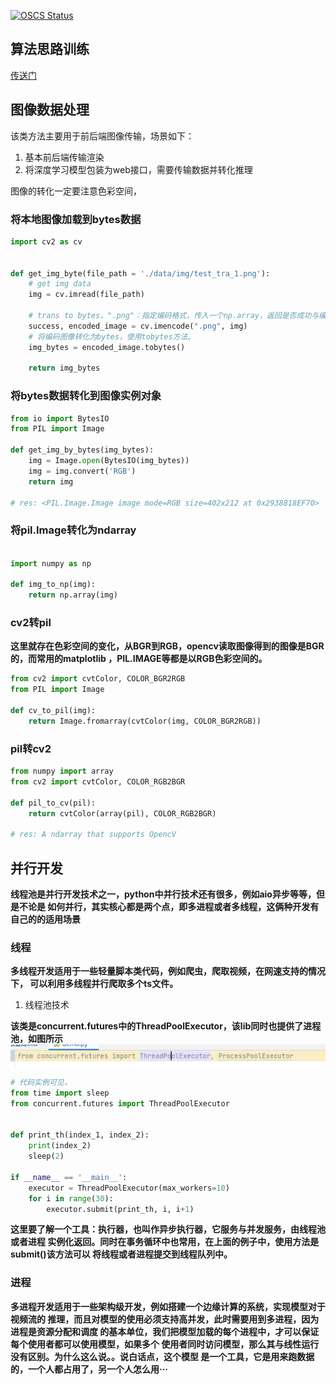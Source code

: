 [![OSCS Status](https://www.oscs1024.com/platform/badge/ksks14/my_project.svg?size=large)](https://www.oscs1024.com/project/ksks14/my_project?ref=badge_large)

## 算法思路训练

[传送门](https://github.com/ksks14/my_project/tree/main/%E7%AE%97%E6%B3%95#readme)

## 图像数据处理

该类方法主要用于前后端图像传输，场景如下：

1. 基本前后端传输渲染
2. 将深度学习模型包装为web接口，需要传输数据并转化推理

图像的转化一定要注意色彩空间，

### 将本地图像加载到bytes数据

```python
import cv2 as cv


def get_img_byte(file_path = './data/img/test_tra_1.png'):
    # get img data
    img = cv.imread(file_path)
    
    # trans to bytes，".png"：指定编码格式，传入一个np.array，返回是否成功与编码图像
    success, encoded_image = cv.imencode(".png", img)
    # 将编码图像转化为bytes，使用tobytes方法。
    img_bytes = encoded_image.tobytes()
    
    return img_bytes
```

### 将bytes数据转化到图像实例对象

```python
from io import BytesIO
from PIL import Image

def get_img_by_bytes(img_bytes):
    img = Image.open(BytesIO(img_bytes))
    img = img.convert('RGB')
    return img

# res: <PIL.Image.Image image mode=RGB size=402x212 at 0x2938818EF70>
```

### 将pil.Image转化为ndarray

```python

import numpy as np

def img_to_np(img):
    return np.array(img)
```

### cv2转pil

**这里就存在色彩空间的变化，从BGR到RGB，opencv读取图像得到的图像是BGR的，而常用的matplotlib
，PIL.IMAGE等都是以RGB色彩空间的。**

```python
from cv2 import cvtColor, COLOR_BGR2RGB
from PIL import Image

def cv_to_pil(img):
    return Image.fromarray(cvtColor(img, COLOR_BGR2RGB))

```


### pil转cv2

```python
from numpy import array
from cv2 import cvtColor, COLOR_RGB2BGR

def pil_to_cv(pil):
    return cvtColor(array(pil), COLOR_RGB2BGR)

# res: A ndarray that supports OpencV
```


## 并行开发

**线程池是并行开发技术之一，python中并行技术还有很多，例如aio异步等等，但是不论是
如何并行，其实核心都是两个点，即多进程或者多线程，这俩种开发有自己的的适用场景**

### 线程

**多线程开发适用于一些轻量脚本类代码，例如爬虫，爬取视频，在网速支持的情况下，
可以利用多线程并行爬取多个ts文件。**

1. 线程池技术

**该类是concurrent.futures中的ThreadPoolExecutor，该lib同时也提供了进程池，如图所示![img.png](img.png)**

```python
# 代码实例可见，
from time import sleep
from concurrent.futures import ThreadPoolExecutor


def print_th(index_1, index_2):
    print(index_2)
    sleep(2)

if __name__ == '__main__':
    executor = ThreadPoolExecutor(max_workers=10)
    for i in range(30):
        executor.submit(print_th, i, i+1)
```
**这里要了解一个工具：执行器，也叫作异步执行器，它服务与并发服务，由线程池或者进程
实例化返回。同时在事务循环中也常用，在上面的例子中，使用方法是submit()该方法可以
将线程或者进程提交到线程队列中。**

### 进程

**多进程开发适用于一些架构级开发，例如搭建一个边缘计算的系统，实现模型对于视频流的
推理，而且对模型的使用必须支持高并发，此时需要用到多进程，因为进程是资源分配和调度
的基本单位，我们把模型加载的每个进程中，才可以保证每个使用者都可以使用模型，如果多个
使用者同时访问模型，那么其与线性运行没有区别。为什么这么说。。说白话点，这个模型
是一个工具，它是用来跑数据的，一个人都占用了，另一个人怎么用···**

